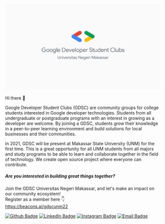 [![DSC UNM GitHub Banner](https://github.com/gdscunm/gdscunm/blob/dcf495a4a89512dc59c80dbad5c9516a616e1baf/gdscImageHeader.png)](https://gdsc.community.dev/universitas-negeri-makassar/)

Hi there 👋

Google Developer Student Clubs (GDSC) are community groups for college students interested in Google developer technologies. Students from all undergraduate or postgraduate programs with an interest in growing as a developer are welcome. By joining a GDSC, students grow their knowledge in a peer-to-peer learning environment and build solutions for local businesses and their communities. 

In 2021, GDSC will be present at Makassar State University (UNM) for the first time. This is a great opportunity for all UNM students from all majors and study programs to be able to learn and collaborate together in the field of technology. We create open source project where everyone can contribute.

##### Are you interested in building great things together?
Join the GDSC Universitas Negeri Makassar, and let's make an impact on our community ecosystem! 
<br>
Register as a member here 👇 
<br>
https://beacons.ai/gdscunm22
<br>

[![Github Badge](https://img.shields.io/badge/GitHub-100000?style=for-the-badge&logo=github&logoColor=white)](https://github.com/gdscunm)
[![LinkedIn Badge](https://img.shields.io/badge/LinkedIn-0077B5?style=for-the-badge&logo=linkedin&logoColor=white)](https://www.linkedin.com/company/dscjscoe/)
[![Instagram Badge](https://img.shields.io/badge/Instagram-E4405F?style=for-the-badge&logo=instagram&logoColor=white)](https://www.instagram.com/dsc.unm/)
[![Email Badge](https://img.shields.io/badge/Gmail-D14836?style=for-the-badge&logo=gmail&logoColor=white)](mailto:dsc.unm@gmail.com)
